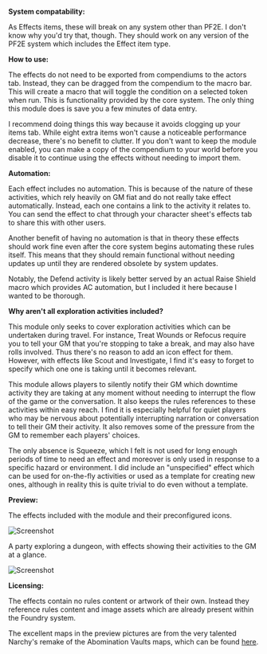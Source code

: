 **System compatability:**

As Effects items, these will break on any system other than PF2E. I don't know why you'd try that, though.
They should work on any version of the PF2E system which includes the Effect item type.

**How to use:**

The effects do not need to be exported from compendiums to the actors tab. Instead, they can be dragged from the compendium to the macro bar. This will create a macro that will toggle the condition on a selected token when run. This is functionality provided by the core system. The only thing this module does is save you a few minutes of data entry.

I recommend doing things this way because it avoids clogging up your items tab. While eight extra items won't cause a noticeable performance decrease, there's no benefit to clutter. If you don't want to keep the module enabled, you can make a copy of the compendium to your world before you disable it to continue using the effects without needing to import them.

**Automation:**

Each effect includes no automation. This is because of the nature of these activities, which rely heavily on GM fiat and do not really take effect automatically. Instead, each one contains a link to the activity it relates to. You can send the effect to chat through your character sheet's effects tab to share this with other users.

Another benefit of having no automation is that in theory these effects should work fine even after the core system begins automating these rules itself. This means that they should remain functional without needing updates up until they are rendered obsolete by system updates.

Notably, the Defend activity is likely better served by an actual Raise Shield macro which provides AC automation, but I included it here because I wanted to be thorough.

**Why aren't all exploration activities included?**

This module only seeks to cover exploration activities which can be undertaken during travel. For instance, Treat Wounds or Refocus require you to tell your GM that you're stopping to take a break, and may also have rolls involved. Thus there's no reason to add an icon effect for them. However, with effects like Scout and Investigate, I find it's easy to forget to specify which one one is taking until it becomes relevant. 

This module allows players to silently notify their GM which downtime activity they are taking at any moment without needing to interrupt the flow of the game or the conversation. It also keeps the rules references to these activities within easy reach. I find it is especially helpful for quiet players who may be nervous about potentially interrupting narration or conversation to tell their GM their activity. It also removes some of the pressure from the GM to remember each players' choices.

The only absence is Squeeze, which I felt is not used for long enough periods of time to need an effect and moreover is only used in response to a specific hazard or environment. I did include an "unspecified" effect which can be used for on-the-fly activities or used as a template for creating new ones, although in reality this is quite trivial to do even without a template.

**Preview:**

The effects included with the module and their preconfigured icons.

![Screenshot](https://gitlab.com/silvative/pf2e-exploration-effects/-/raw/main/documentation/Preview1.png)

A party exploring a dungeon, with effects showing their activities to the GM at a glance.

![Screenshot](https://gitlab.com/silvative/pf2e-exploration-effects/-/raw/main/documentation/Preview2.png)

**Licensing:**

The effects contain no rules content or artwork of their own. Instead they reference rules content and image assets which are already present within the Foundry system. 

The excellent maps in the preview pictures are from the very talented Narchy's remake of the Abomination Vaults maps, which can be found [here](https://foundryvtt.com/packages/av-maps-remake-by-narchy).
